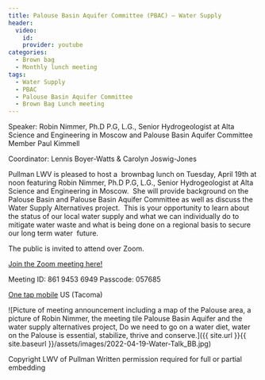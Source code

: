 ```yaml
---
title: Palouse Basin Aquifer Committee (PBAC) – Water Supply
header:
  video:
    id:
    provider: youtube
categories:
  - Brown bag
  - Monthly lunch meeting
tags:
  - Water Supply
  - PBAC
  - Palouse Basin Aquifer Committee
  - Brown Bag Lunch meeting
---
```


Speaker: Robin Nimmer, Ph.D P.G, L.G., Senior Hydrogeologist at Alta Science and Engineering in Moscow and Palouse Basin Aquifer Committee Member Paul Kimmell

Coordinator: Lennis Boyer-Watts & Carolyn Joswig-Jones

Pullman LWV is pleased to host a  brownbag lunch on Tuesday, April 19th at noon featuring Robin Nimmer, Ph.D P.G, L.G., Senior Hydrogeologist at Alta Science and Engineering in Moscow.  She will provide background on the Palouse Basin and Palouse Basin Aquifer Committee as well as discuss the Water Supply Alternatives project.  This is your opportunity to learn about the status of our local water supply and what we can individually do to mitigate water waste and what is being done on a regional basis to secure our long term water 
future. 

The public is invited to attend over Zoom.

[Join the Zoom meeting here!](https://us02web.zoom.us/j/86194536949?pwd=aGNsUmMxWE5XaGpIeVpmY01JMXF1QT09)

Meeting ID: 861 9453 6949
Passcode: 057685

[One tap mobile](tel:+12532158782,,86194536949#,,,,*057685#) US (Tacoma)

![Picture of meeting announcement including a map of the Palouse area, a picture of Robin Nimmer, the meeting tile Palouse Basin Aquifer and the water supply alternatives project, Do we need to go on a water diet, water on the Palouse is essential, stabilize, thrive and conserve.]({{ site.url }}{{ site.baseurl }}/assets/images/2022-04-19-Water-Talk_BB.jpg)

Copyright LWV of Pullman
Written permission required for full or partial embedding

<!---change the title to whatever you want the post to be titled
change the ID out to the end of the youtube link https://youtu.be/r61ARK4Qv9c -->
